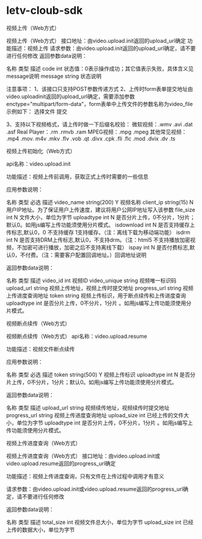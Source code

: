 # letv-cloub-sdk

视频上传（Web方式）

视频上传（Web方式）
接口地址：由video.upload.init返回的upload_url确定
功能描述：视频上传
请求参数：由video.upload.init返回的upload_url确定，请不要进行任何修改
返回参数data说明：

名称	类型	描述
code	int	状态值：0表示操作成功；其它值表示失败，具体含义见message说明
message	string	状态说明

注意事项：
1、该接口只支持POST参数传递方式
2、上传时form表单提交地址由video.uploadinit返回的upload_url确定，需要添加参数enctype="multipart/form-data"，form表单中上传文件的参数名称为video_file
示例如下：
选择文件
提交

3、支持以下视频格式，请上传时做一下后缀名校验：
微软视频：.wmv .avi .dat .asf
Real Player：.rm .rmvb .ram
MPEG视频：.mpg .mpeg
其他常见视频： .mp4 .mov. m4v .mkv .flv .vob .qt .divx .cpk .fli .flc .mod .dvix .dv .ts

视频上传初始化（Web方式）

api名称：video.upload.init

功能描述：视频上传前调用，获取正式上传时需要的一些信息

应用参数说明：


名称	类型	必选	描述
video_name	string(200)	Y	视频名称
client_ip	string(15)	N	用户IP地址。为了保证用户上传速度，建议将用户公网IP地址写入该参数
file_size	int	N	文件大小，单位为字节
uploadtype	int	N	是否分片上传，0不分片，1分片；默认0。如用js编写上传功能须使用分片模式。
isdownload	int	N	是否支持缓存上传标志,默认0，0 不支持缓存 1支持缓存。（注：离线下载为移动端功能）
isdrm	int	N	是否支持DRM上传标志,默认0，不支持drm。（注：html5 不支持播放加密视频，不加密可进行播放，加密之后不支持离线下载）
ispay	int	N	是否付费标志,默认0，不付费。（注：需要客户配置回调地址。）回调地址说明

返回参数data说明：


名称	类型	描述
video_id	int	视频ID
video_unique	string	视频唯一标识码
upload_url	string	视频上传地址，视频上传时提交地址
progress_url	string	视频上传进度查询地址
token	string	视频上传标识，用于断点续传和上传进度查询
uploadtype	int	是否分片上传，0不分片，1分片 。如用js编写上传功能须使用分片模式。

视频断点续传（Web方式）

视频断点续传（Web方式）
api名称：video.upload.resume

功能描述：视频文件断点续传

应用参数说明：


名称	类型	必选	描述
token	string(500)	Y	视频上传标识
uploadtype	int	N	是否分片上传，0不分片，1分片；默认0。如用js编写上传功能须使用分片模式。

返回参数data说明：


名称	类型	描述
upload_url	string	视频续传地址，视频续传时提交地址
progress_url	string	视频上传进度查询地址
upload_size	int	已经上传的文件大小，单位为字节
uploadtype	int	是否分片上传，0不分片，1分片 。如用js编写上传功能须使用分片模式。

视频上传进度查询（Web方式）

视频上传进度查询（Web方式）
接口地址：由video.upload.init或video.upload.resume返回的progress_url确定

功能描述：视频上传进度查询，只有文件在上传过程中调用才有意义

请求参数：由video.upload.init或video.upload.resume返回的progress_url确定，请不要进行任何修改

返回参数data说明：


名称	类型	描述
total_size	int	视频文件总大小，单位为字节
upload_size	int	已经上传的数据大小，单位为字节
